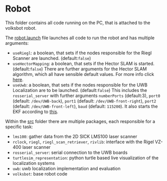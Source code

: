 # Robot

This folder contains all code running on the PC, that is attached to the volksbot robot.

The [robot.launch](launch/robot.launch) file launches all code to run the robot and has multiple arguments:
- `useRiegl`: a boolean, that sets if the nodes responsible for the Riegl Scanner are launched. (default:`false`)
- `useHectorMapping`: a boolean, that sets if the Hector SLAM is started. (default:`false`) There are further arguments for the Hector SLAM algorithm, which all have sensible default values. For more info click [here](https://wiki.ros.org/hector_slam).
- `useUwb`: a boolean, that sets if the nodes responsible for the UWB Localization are to be launched. (default:`false`) This includes the `rosserial_server` with further arguments `numberPorts` (default:3), `port0` (default: `/dev/UWB-back`), `port1` (default: `/dev/UWB-front-right`), `port2` (default: `/dev/UWB-front-left`), `baud` (default: `115200`). It also starts the EKF according to [this](src/uwb/launch).

Within the [src](src/) folder there are multiple packages, each responsible for a specific task:
- `lms100`: gather data from the 2D SICK LMS100 laser scanner
- `rclock`, `riegl`, `riegl_scan_retriever`, `rivlib`: interface with the Rigel VZ-400 laser scanner
- `rosserial_server`: serial connection to the UWB boards
- `turtlesim_representation`: python turtle based live visualization of the localization systems
- `uwb`: uwb localization implementation and evaluation
- `volksbot`: base robot code